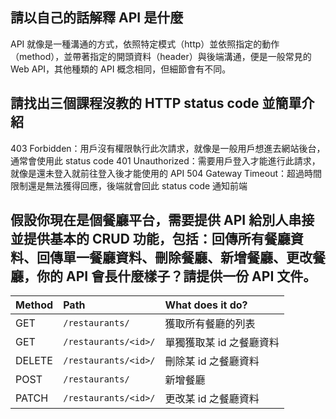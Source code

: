 ## 請以自己的話解釋 API 是什麼
API 就像是一種溝通的方式，依照特定模式（http）並依照指定的動作（method），並帶著指定的開頭資料（header）與後端溝通，便是一般常見的 Web API，其他種類的 API 概念相同，但細節會有不同。


## 請找出三個課程沒教的 HTTP status code 並簡單介紹
403 Forbidden：用戶沒有權限執行此次請求，就像是一般用戶想進去網站後台，通常會使用此 status code
401 Unauthorized：需要用戶登入才能進行此請求，就像是還未登入就前往登入後才能使用的 API
504 Gateway Timeout：超過時間限制還是無法獲得回應，後端就會回此 status code 通知前端


## 假設你現在是個餐廳平台，需要提供 API 給別人串接並提供基本的 CRUD 功能，包括：回傳所有餐廳資料、回傳單一餐廳資料、刪除餐廳、新增餐廳、更改餐廳，你的 API 會長什麼樣子？請提供一份 API 文件。

| Method | Path                      | What does it do?                                                                      |
| :----- | :------------------------ | :------------------------------------------------------------------------------------ |
| GET    | `/restaurants/`           | 獲取所有餐廳的列表                                                                       |
| GET    | `/restaurants/<id>/`      | 單獨獲取某 id 之餐廳資料                                                                 |
| DELETE | `/restaurants/<id>/`      | 刪除某 id 之餐廳資料                                                                     |
| POST   | `/restaurants/`           | 新增餐廳                                                                               |
| PATCH  | `/restaurants/<id>/`      | 更改某 id 之餐廳資料                                                                     |

